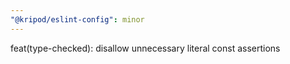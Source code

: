 ```yaml
---
"@kripod/eslint-config": minor
---
```


feat(type-checked): disallow unnecessary literal const assertions
